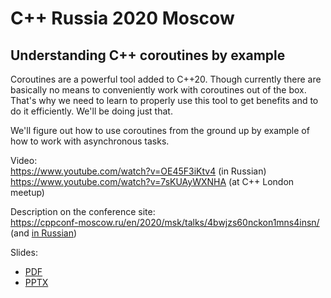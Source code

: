 # C++ Russia 2020 Moscow

## Understanding C++ coroutines by example

Coroutines are a powerful tool added to C++20. Though currently there are basically no means to conveniently work with coroutines out of the box. That's why we need to learn to properly use this tool to get benefits and to do it efficiently. We'll be doing just that.

We'll figure out how to use coroutines from the ground up by example of how to work with asynchronous tasks.

Video:  
[https://www.youtube.com/<wbr>watch?v=OE45F3iKtv4](https://www.youtube.com/watch?v=OE45F3iKtv4) (in Russian)  
[https://www.youtube.com/<wbr>watch?v=7sKUAyWXNHA](https://www.youtube.com/watch?v=7sKUAyWXNHA) (at C++ London meetup)

Description on the conference site:  
[https://cppconf-moscow.ru/<wbr>en/<wbr>2020/<wbr>msk/<wbr>talks/<wbr>4bwjzs60nckon1mns4insn/](https://cppconf-moscow.ru/en/2020/msk/talks/4bwjzs60nckon1mns4insn/)  
(and [in Russian](https://cppconf-moscow.ru/2020/msk/talks/4bwjzs60nckon1mns4insn/))

Slides:
* [PDF](Understanding%20C++%20coroutines%20by%20example.pdf)
* [PPTX](Understanding%20C++%20coroutines%20by%20example.pptx)
